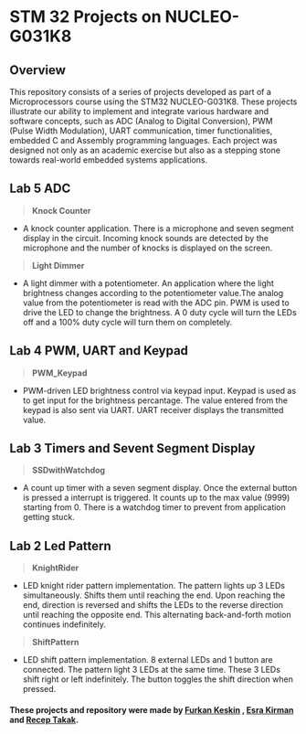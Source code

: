 # STM 32 Projects on NUCLEO-G031K8

## Overview
This repository consists of a series of projects developed as part of a Microprocessors course using the STM32 NUCLEO-G031K8. These projects illustrate our ability to implement and integrate various hardware and software concepts, such as ADC (Analog to Digital Conversion), PWM (Pulse Width Modulation), UART communication, timer functionalities, embedded C and Assembly programming languages. Each project was designed not only as an academic exercise but also as a stepping stone towards real-world embedded systems applications.


## Lab 5 ADC
>**Knock Counter**
- A knock counter application. There is a microphone and seven segment display in the circuit. Incoming knock sounds are detected by the microphone and the number of knocks is displayed on the screen.

>**Light Dimmer**
- A light dimmer with a potentiometer. An application where the light brightness changes according to the potentiometer value.The analog value from the potentiometer is read with the ADC pin. PWM is used to drive the LED to change the brightness. A 0 duty cycle will turn the LEDs off and a 100% duty cycle will turn them on completely.

## Lab 4 PWM, UART and Keypad
>**PWM_Keypad**
- PWM-driven LED brightness control via keypad input. Keypad is used as to get input for the brightness percantage. The value entered from the keypad is also sent via UART. UART receiver displays the transmitted value.

## Lab 3 Timers and Sevent Segment Display
>**SSDwithWatchdog**
- A count up timer with a seven segment display. Once the external button is pressed a interrupt is triggered. It counts up to the max value (9999) starting from 0. There is a watchdog timer to prevent from application getting stuck. 

## Lab 2 Led Pattern
>**KnightRider**
- LED knight rider pattern implementation. The pattern lights up 3 LEDs simultaneously. Shifts them until reaching the end. Upon reaching the end, direction is reversed and shifts the LEDs to the reverse direction until reaching the opposite end. This alternating back-and-forth motion continues indefinitely.

>**ShiftPattern**
- LED shift pattern implementation. 8 external LEDs and 1 button are connected. The pattern light 3 LEDs at the same time.  These 3 LEDs shift right or left indefinitely.  The button toggles the shift direction when pressed.

#### These projects and repository were made by [Furkan Keskin](https://github.com/Furkannkeskin) , [Esra Kirman](https://github.com/EsraKrmn) and [Recep Takak](https://github.com/rtakak).
